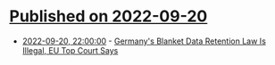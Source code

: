 # [Published on 2022-09-20](index.md)

* [2022-09-20, 22:00:00](https://yro.slashdot.org/story/22/09/20/2021233/germanys-blanket-data-retention-law-is-illegal-eu-top-court-says?utm_source=rss1.0mainlinkanon&utm_medium=feed) - [Germany's Blanket Data Retention Law Is Illegal, EU Top Court Says](https://yro.slashdot.org/story/22/09/20/2021233/germanys-blanket-data-retention-law-is-illegal-eu-top-court-says?utm_source=rss1.0mainlinkanon&utm_medium=feed)
